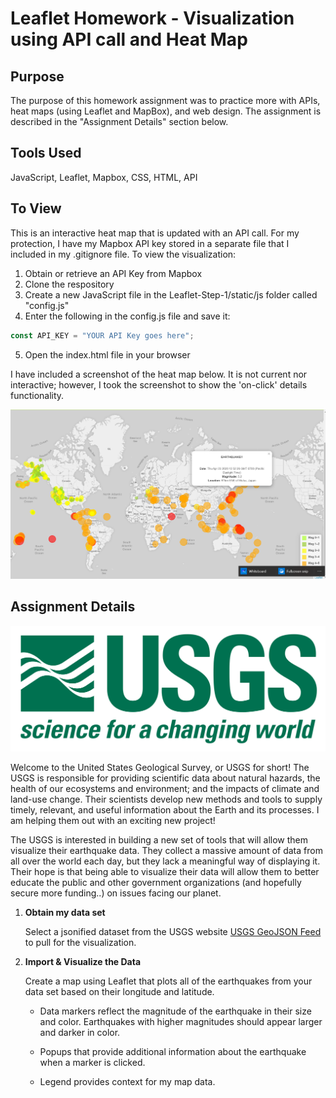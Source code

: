 # Leaflet Homework - Visualization using API call and Heat Map

## Purpose

The purpose of this homework assignment was to practice more with APIs, heat maps (using Leaflet and MapBox), and web design.  The assignment is described in the "Assignment Details" section below.

## Tools Used

JavaScript, Leaflet, Mapbox, CSS, HTML, API

## To View

This is an interactive heat map that is updated with an API call.  For my protection, I have my Mapbox API key stored in a separate file that I included in my .gitignore file.  To view the visualization:
   1. Obtain or retrieve an API Key from Mapbox
   2. Clone the respository
   3. Create a new JavaScript file in the Leaflet-Step-1/static/js folder called "config.js"
   4. Enter the following in the config.js file and save it:
   ```javascript
   const API_KEY = "YOUR API Key goes here";
   ```
   5. Open the index.html file in your browser

I have included a screenshot of the heat map below.  It is not current nor interactive; however, I took the screenshot to show the 'on-click' details functionality.

![screenshot](Leaflet-Step-1/Images/LeafletHeatMap.png)


## Assignment Details

![1-Logo](Leaflet-Step-1/Images/1-Logo.png)

Welcome to the United States Geological Survey, or USGS for short! The USGS is responsible for providing scientific data about natural hazards, the health of our ecosystems and environment; and the impacts of climate and land-use change. Their scientists develop new methods and tools to supply timely, relevant, and useful information about the Earth and its processes. I am helping them out with an exciting new project!

The USGS is interested in building a new set of tools that will allow them visualize their earthquake data. They collect a massive amount of data from all over the world each day, but they lack a meaningful way of displaying it. Their hope is that being able to visualize their data will allow them to better educate the public and other government organizations (and hopefully secure more funding..) on issues facing our planet.

1. **Obtain my data set**

   Select a jsonified dataset from the USGS website [USGS GeoJSON Feed](http://earthquake.usgs.gov/earthquakes/feed/v1.0/geojson.php) to pull for the visualization.


2. **Import & Visualize the Data**

   Create a map using Leaflet that plots all of the earthquakes from your data set based on their longitude and latitude.

   * Data markers reflect the magnitude of the earthquake in their size and color. Earthquakes with higher magnitudes should appear larger and darker in color.

   * Popups that provide additional information about the earthquake when a marker is clicked.

   * Legend provides context for my map data.

